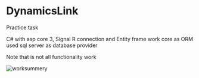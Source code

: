 # DynamicsLink
Practice task

C# with asp core 3, Signal R connection and Entity frame work core as ORM
used sql server as database provider


Note that is not all functionality work  

![worksummery](https://i.ibb.co/Qc6XqLv/IMG-20200622-164300.jpg)
